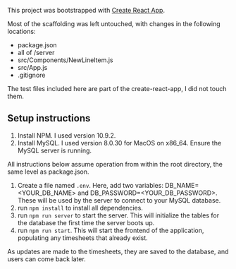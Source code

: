 This project was bootstrapped with [Create React App](https://github.com/facebook/create-react-app).

Most of the scaffolding was left untouched, with changes in the following locations:
 * package.json
 * all of /server
 * src/Components/NewLineItem.js
 * src/App.js
 * .gitignore

The test files included here are part of the create-react-app, I did not touch them.

## Setup instructions

1. Install NPM. I used version 10.9.2.
2. Install MySQL. I used version 8.0.30 for MacOS on x86_64. Ensure the MySQL server is running.

All instructions below assume operation from within the root directory, the same level as package.json.
1. Create a file named `.env`. Here, add two variables: DB_NAME=<YOUR_DB_NAME> and DB_PASSWORD=<YOUR_DB_PASSWORD>. These will be used by the server to connect to your MySQL database.
2. run `npm install` to install all dependencies.
3. run `npm run server` to start the server. This will initialize the tables for the database the first time the server boots up.
4. run `npm run start`. This will start the frontend of the application, populating any timesheets that already exist.

As updates are made to the timesheets, they are saved to the database, and users can come back later.
